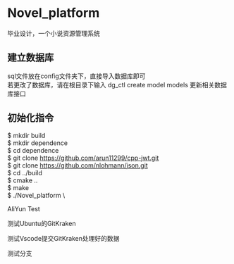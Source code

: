 # Novel_platform
毕业设计，一个小说资源管理系统

## 建立数据库
sql文件放在config文件夹下，直接导入数据库即可 \
若更改了数据库，请在根目录下输入 dg_ctl create model models 更新相关数据库接口

## 初始化指令
$ mkdir build \
$ mkdir dependence \
$ cd dependence \
$ git clone https://github.com/arun11299/cpp-jwt.git \
$ git clone https://github.com/nlohmann/json.git \
$ cd ../build \
$ cmake .. \
$ make \
$ ./Novel_platform \

AliYun Test


测试Ubuntu的GitKraken

测试Vscode提交GitKraken处理好的数据

测试分支